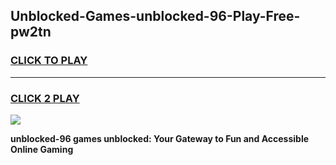 
## Unblocked-Games-unblocked-96-Play-Free-pw2tn
<h3>
<a href="https://premium76.site?title=unblocked-96&ref=23A">CLICK TO PLAY</a></h3>
<hr>

<h3>
<a href="https://premium76.site?title=unblocked-96&ref=23A">CLICK 2 PLAY</a>
  
</h3>

<a href="https://premium76.site?title=unblocked-96&ref=23A"><img src="https://clearcache.store/games.png"></a>


**unblocked-96 games unblocked: Your Gateway to Fun and Accessible Online Gaming**
